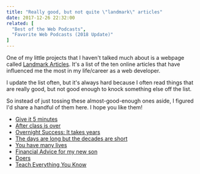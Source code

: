 ```yaml
---
title: "Really good, but not quite \"landmark\" articles"
date: 2017-12-26 22:32:00
related: [
  "Best of the Web Podcasts",
  "Favorite Web Podcasts (2018 Update)"
]
---
```


One of my little projects that I haven't talked much about is a webpage called [Landmark Articles](https://www.bryanbraun.com/landmark-articles/). It's a list of the ten online articles that have influenced me the most in my life/career as a web developer.

I update the list often, but it's always hard because I often read things that are really good, but not good enough to knock something else off the list.

So instead of just tossing these almost-good-enough ones aside, I figured I'd share a handful of them here. I hope you like them!

* [Give it 5 minutes](https://signalvnoise.com/posts/3124-give-it-five-minutes)
* [After class is over](http://blog.andymatuschak.org/post/32525707174/after-class-is-over)
* [Overnight Success: It takes years](http://blog.codinghorror.com/overnight-success-it-takes-years/)
* [The days are long but the decades are short](http://blog.samaltman.com/the-days-are-long-but-the-decades-are-short)
* [You have many lives](http://www.smbc-comics.com/?id=2722)
* [Financial Advice for my new son](http://www.fool.com/investing/general/2015/10/13/financial-advice-for-my-new-son.aspx)
* [Doers](https://medium.com/@alain94040/doers-b364a4d2de3f#.tlsp0yyd4)
* [Teach Everything You Know](http://nathanbarry.com/89697-reasons-to-teach/)

